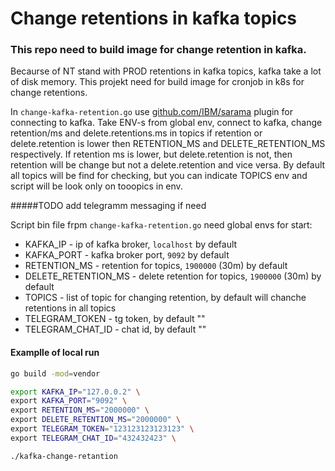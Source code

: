 # Change retentions in kafka topics
### This repo need to build image for change retention in kafka.
Becaurse of NT stand with PROD retentions in kafka topics, kafka take a lot of disk memory. This projekt need for build image for cronjob in k8s for change retentions. 

In `change-kafka-retention.go` use [github.com/IBM/sarama](https://github.com/IBM/sarama?tab=readme-ov-file) plugin for connecting to kafka. Take ENV-s from global env, connect to kafka, change retention/ms and delete.retentions.ms in topics if retention or delete.retention is lower then RETENTION_MS and DELETE_RETENTION_MS respectively. If retention ms is lower, but delete.retention is not, then retention will be change but not a delete.retention and vice versa. By default all topics will be find for checking, but you can indicate TOPICS env and script will be look only on tooopics in env.

#####TODO 
add telegramm messaging if need

Script bin file frpm `change-kafka-retention.go` need global envs for start:
- KAFKA_IP - ip of kafka broker, `localhost` by default
- KAFKA_PORT - kafka broker port, `9092` by default
- RETENTION_MS - retention for topics, `1900000` (30m) by default
- DELETE_RETENTION_MS - delete retention for topics, `1900000` (30m) by default
- TOPICS - list of topic for changing retention, by default will chanche retentions in all topics
- TELEGRAM_TOKEN - tg token, by default ""
- TELEGRAM_CHAT_ID - chat id, by default ""

#### Examplle of local run 
```bash
go build -mod=vendor

export KAFKA_IP="127.0.0.2" \
export KAFKA_PORT="9092" \
export RETENTION_MS="2000000" \
export DELETE_RETENTION_MS="2000000" \
export TELEGRAM_TOKEN="123123123123123" \
export TELEGRAM_CHAT_ID="432432423" \

./kafka-change-retantion
```

